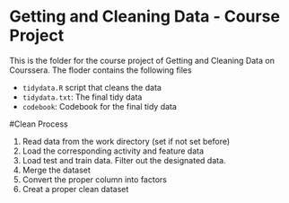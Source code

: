 # Getting and Cleaning Data - Course Project

This is the folder for the course project of Getting and Cleaning Data on Courssera. The floder contains the following files

* `tidydata.R` script that cleans the data
* `tidydata.txt`: The final tidy data
* `codebook`: Codebook for the final tidy data 

#Clean Process

1. Read data from the work directory (set if not set before)
2. Load the corresponding activity and feature data
3. Load test and train data. Filter out the designated data.
4. Merge the dataset
5. Convert the proper column into factors
6. Creat a proper clean dataset



